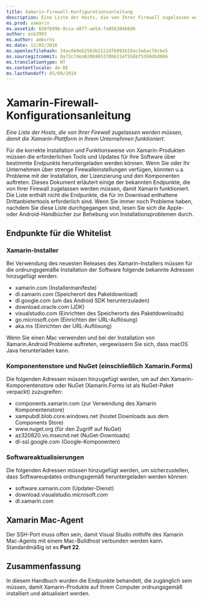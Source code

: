```yaml
---
title: Xamarin-Firewall-Konfigurationsanleitung
description: Eine Liste der Hosts, die von Ihrer Firewall zugelassen werden müssen, damit die Xamarin-Plattform in Ihrem Unternehmen funktioniert
ms.prod: xamarin
ms.assetid: 658f699b-8cca-48f7-ae54-fa956384b6d6
author: asb3993
ms.author: amburns
ms.date: 12/02/2016
ms.openlocfilehash: 34ac0b0eb2563b2122d7b093b19ac3a6ac78cbe5
ms.sourcegitcommit: 0a72c7dea020b965378b6314f558bf5360dbd066
ms.translationtype: HT
ms.contentlocale: de-DE
ms.lasthandoff: 05/09/2018
---
```

# <a name="xamarin-firewall-configuration-instructions"></a>Xamarin-Firewall-Konfigurationsanleitung

_Eine Liste der Hosts, die von Ihrer Firewall zugelassen werden müssen, damit die Xamarin-Plattform in Ihrem Unternehmen funktioniert._

Für die korrekte Installation und Funktionsweise von Xamarin-Produkten müssen die erforderlichen Tools und Updates für Ihre Software über bestimmte Endpunkte heruntergeladen werden können. Wenn Sie oder Ihr Unternehmen über strenge Firewalleinstellungen verfügen, könnten u.a. Probleme mit der Installation, der Lizenzierung und den Komponenten auftreten. Dieses Dokument erläutert einige der bekannten Endpunkte, die von Ihrer Firewall zugelassen werden müssen, damit Xamarin funktioniert. Die Liste enthält nicht die Endpunkte, die für im Download enthaltene Drittanbietertools erforderlich sind. Wenn Sie immer noch Probleme haben, nachdem Sie diese Liste durchgegangen sind, lesen Sie sich die Apple- oder Android-Handbücher zur Behebung von Installationsproblemen durch.

## <a name="endpoints-to-whitelist"></a>Endpunkte für die Whitelist

### <a name="xamarin-installer"></a>Xamarin-Installer

Bei Verwendung des neuesten Releases des Xamarin-Installers müssen für die ordnungsgemäße Installation der Software folgende bekannte Adressen hinzugefügt werden:

-  xamarin.com (Installermanifeste)
-  dl.xamarin.com (Speicherort des Paketdownload)
-  dl.google.com (um das Android SDK herunterzuladen)
-  download.oracle.com (JDK)
-  visualstudio.com (Einrichten des Speicherorts des Paketdownloads)
-  go.microsoft.com (Einrichten der URL-Auflösung)
-  aka.ms (Einrichten der URL-Auflösung)

Wenn Sie einen Mac verwenden und bei der Installation von Xamarin.Android Probleme auftreten, vergewissern Sie sich, dass macOS Java herunterladen kann.


### <a name="components-store-and-nuget-including-xamarinforms"></a>Komponentenstore und NuGet (einschließlich Xamarin.Forms)

Die folgenden Adressen müssen hinzugefügt werden, um auf den Xamarin-Komponentenstore oder NuGet (Xamarin.Forms ist als NuGet-Paket verpackt) zuzugreifen:

-  components.xamarin.com (zur Verwendung des Xamarin Komponentenstore)
-  xampubdl.blob.core.windows.net (hostet Downloads aus dem Components Store)
-  www\.nuget.org (für den Zugriff auf NuGet)
-  az320820.vo.msecnd.net (NuGet-Downloads)
-  dl-ssl.google.com (Google-Komponenten)


### <a name="software-updates"></a>Softwareaktualisierungen

Die folgenden Adressen müssen hinzugefügt werden, um sicherzustellen, dass Softwareupdates ordnungsgemäß heruntergeladen werden können:

-  software.xamarin.com (Updater-Dienst)
-  download.visualstudio.microsoft.com
-  dl.xamarin.com

## <a name="xamarin-mac-agent"></a>Xamarin Mac-Agent

Der SSH-Port muss offen sein, damit Visual Studio mithilfe des Xamarin Mac-Agents mit einem Mac-Buildhost verbunden werden kann. Standardmäßig ist es **Port 22**.

## <a name="summary"></a>Zusammenfassung

In diesem Handbuch wurden die Endpunkte behandelt, die zugänglich sein müssen, damit Xamarin-Produkte auf Ihrem Computer ordnungsgemäß installiert und aktualisiert werden.
